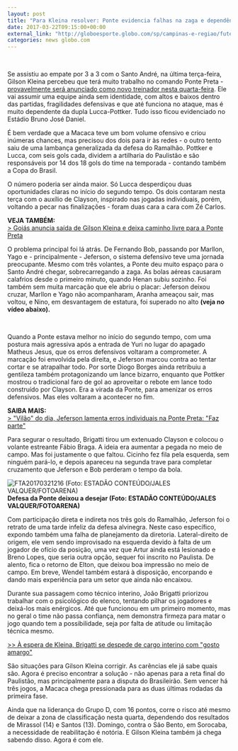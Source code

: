 ```yaml
---
layout: post
title: "Para Kleina resolver: Ponte evidencia falhas na zaga e dependência de dupla "
date: 2017-03-22T09:15:00+00:00
external_link: "http://globoesporte.globo.com/sp/campinas-e-regiao/futebol/times/ponte-preta/noticia/2017/03/para-kleina-resolver-ponte-evidencia-falhas-na-zaga-e-dependencia-de-dupla.html"
categories: news globo.com
---
```

&nbsp;

Se assistiu ao empate por 3 a 3 com o Santo André, na última terça-feira, Gilson Kleina percebeu que terá muito trabalho no comando Ponte Preta - [provavelmente será anunciado como novo treinador nesta quarta-feira](http://globoesporte.globo.com/sp/campinas-e-regiao/futebol/noticia/2017/03/ponte-aguarda-liberacao-do-goias-para-anunciar-volta-de-gilson-kleina.html). Ele vai assumir uma equipe ainda sem identidade, com altos e baixos dentro das partidas, fragilidades defensivas e que até funciona no ataque, mas é muito dependente da dupla Lucca-Pottker. Tudo isso ficou evidenciado no Estádio Bruno José Daniel.&nbsp;

É bem verdade que a Macaca teve um bom volume ofensivo e criou inúmeras chances, mas precisou dos dois para ir às redes - o outro tento saiu de uma lambança generalizada da defesa do Ramalhão. Pottker e Lucca, com seis gols cada, dividem a artilharia do Paulistão e são responsáveis por 14 dos 18 gols do time na temporada - contando também a Copa do Brasil.

O número poderia ser ainda maior. Só Lucca desperdiçou duas oportunidades claras no início do segundo tempo. Os dois contaram nesta terça com o auxílio de Clayson, inspirado nas jogadas individuais, porém, voltando a pecar nas finalizações - foram duas cara a cara com Zé Carlos.&nbsp;

**VEJA TAMBÉM:**  
[\>&nbsp;Goiás anuncia saída de Gilson Kleina e deixa caminho livre para a Ponte Preta](http://globoesporte.globo.com/sp/campinas-e-regiao/futebol/noticia/2017/03/ponte-aguarda-liberacao-do-goias-para-anunciar-volta-de-gilson-kleina.html)

O problema principal foi lá atrás. De Fernando Bob, passando por Marllon, Yago e - principalmente - Jeferson, o sistema defensivo teve uma jornada preocupante. Mesmo com três volantes, a Ponte deu muito espaço para o Santo André chegar, sobrecarregando a zaga. As bolas aéreas causaram calafrios desde o primeiro minuto, quando Henan subiu sozinho.&nbsp;Foi também sem muita marcação que ele abriu o placar: Jeferson deixou cruzar, Marllon e Yago não acompanharam, Aranha ameaçou sair, mas voltou, e Nino, em desvantagem de estatura, foi superado no alto **(veja no vídeo abaixo).&nbsp;**

&nbsp;

Quando a Ponte estava melhor no início do segundo tempo, com uma postura mais agressiva após a entrada de Yuri no lugar do apagado Matheus Jesus, que os erros defensivos voltaram a comprometer. A marcação foi envolvida pela direita, e Jeferson marcou contra ao tentar cortar e se atrapalhar todo. Por sorte Diogo Borges ainda retribuiu a gentileza também protagonizando um lance bizarro, enquanto que Pottker mostrou o tradicional faro de gol ao aproveitar o rebote em lance todo construído por Clayson. Era a virada da Ponte, para amenizar os erros defensivos. Mas eles voltaram a acontecer no fim.&nbsp;

**SAIBA MAIS:**  
[\>&nbsp;"Vilão" do dia, Jeferson lamenta erros individuais na Ponte Preta: "Faz parte"](http://globoesporte.globo.com/sp/campinas-e-regiao/futebol/times/ponte-preta/noticia/2017/03/vilao-do-dia-jeferson-lamenta-erros-individuais-na-ponte-preta-faz-parte.html)

Para segurar o resultado, Brigatti tirou um extenuado Clayson e colocou o volante estreante Fábio Braga. A ideia era aumentar a pegada no meio de campo. Mas foi justamente o que faltou. Cicinho fez fila pela esquerda, sem ninguém pará-lo, e depois apareceu na segunda trave para completar cruzamento que Jeferson e Bob perderam o tempo da bola.

 ![FTA20170321216 (Foto: ESTADÃO CONTEÚDO/JALES VALQUER/FOTOARENA)](http://s2.glbimg.com/FcNQG-VSNngN_7qfZEtAbZ51dfA=/372x0:2486x2799/300x397/s.glbimg.com/es/ge/f/original/2017/03/21/fta20170321216.jpg "FTA20170321216 (Foto: ESTADÃO CONTEÚDO/JALES VALQUER/FOTOARENA)")**Defesa da Ponte deixou a desejar (Foto: ESTADÃO CONTEÚDO/JALES VALQUER/FOTOARENA)**

Com participação direta e indireta nos três gols do Ramalhão, Jeferson foi o retrato de uma tarde infeliz da defesa alvinegra. Neste caso específico, expondo também uma falha de planejamento da diretoria. Lateral-direito de origem, ele vem sendo improvisado na esquerda devido à falta de um jogador de ofício da posição, uma vez que Artur ainda está lesionado e Breno Lopes, que seria outra opção, sequer foi inscrito no Paulista. De alento, fica o retorno de Elton, que deixou boa impressão no meio de campo. Em breve, Wendel também estará à disposição, encorpando e dando mais experiência para um setor que ainda não encaixou.&nbsp;

Durante sua passagem como técnico interino, João Brigatti priorizou trabalhar com o psicológico do elenco, tentando pilhar os jogadores e deixá-los mais enérgicos. Até que funcionou em um primeiro momento, mas no geral o time não passa confiança, nem demonstra firmeza para matar o jogo quando tem a possibilidade, seja por falta de atitude ou limitação técnica mesmo.&nbsp;

[\>\>&nbsp;À espera de Kleina, Brigatti se despede de cargo interino com "gosto amargo"](http://globoesporte.globo.com/sp/campinas-e-regiao/futebol/times/ponte-preta/noticia/2017/03/espera-de-kleina-brigatti-se-despede-de-cargo-interino-com-gosto-amargo.html)

São situações para Gilson Kleina corrigir. As carências ele já sabe quais são. Agora é preciso encontrar a solução - não apenas para a reta final do Paulistão, mas principalmente para a disputa do Brasileirão. Sem vencer há três jogos, a Macaca chega pressionada para as duas últimas rodadas da primeira fase.

Ainda que na liderança do Grupo D, com 16 pontos, corre o risco até mesmo de deixar a zona de classificação nesta quarta, dependendo dos resultados de Mirassol (14) e Santos (13). Domingo, contra o São Bento, em Sorocaba, a necessidade de reabilitação é notória. E Gilson Kleina também já chega sabendo disso. Agora é com ele.&nbsp;

